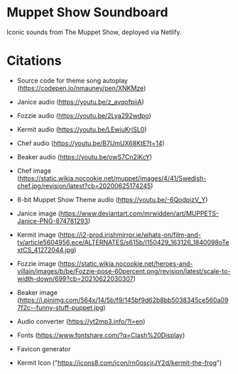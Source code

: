 <!-- Screenshot Placeholder -->

# Muppet Show Soundboard

Iconic sounds from The Muppet Show, deployed via Netlify.

# Citations

- Source code for theme song autoplay (https://codepen.io/nmauney/pen/XNKMze)
- Janice audio (https://youtu.be/z_avqofpiiA)
- Fozzie audio (https://youtu.be/2Lya292wdpo)
- Kermit audio (https://youtu.be/LEwiuKrjSL0)
- Chef audio (https://youtu.be/B7UmUX68KtE?t=14)
- Beaker audio (https://youtu.be/owS7Cn2iKcY)
- Chef image (https://static.wikia.nocookie.net/muppet/images/4/41/Swedish-chef.jpg/revision/latest?cb=20200625174245)
- 8-bit Muppet Show Theme audio (https://youtu.be/-6QodpizV_Y)
- Janice image (https://www.deviantart.com/mrwidden/art/MUPPETS-Janice-PNG-874781293)
- Kermit image (https://i2-prod.irishmirror.ie/whats-on/film-and-tv/article5604956.ece/ALTERNATES/s615b/I150429_163126_1840098oTextCS_41272044.jpg)
- Fozzie image (https://static.wikia.nocookie.net/heroes-and-villain/images/b/be/Fozzie-pose-60percent.png/revision/latest/scale-to-width-down/699?cb=20210622030307)
- Beaker image (https://i.pinimg.com/564x/14/5b/f9/145bf9d62b8bb5038345ce560a097f2c--funny-stuff-puppet.jpg)
- Audio converter (https://yt2mp3.info/?l=en)

- Fonts (https://www.fontshare.com/?q=Clash%20Display)

- Favicon generator

- Kermit Icon ("https://icons8.com/icon/rn0oscjrJY2d/kermit-the-frog")
